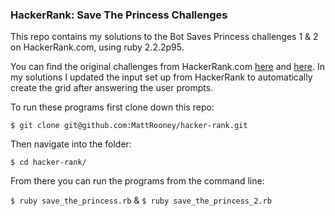 ### HackerRank: Save The Princess Challenges

This repo contains my solutions to the Bot Saves Princess challenges 1 &amp; 2 on HackerRank.com, using ruby 2.2.2p95.  

You can find the original challenges from HackerRank.com [here](https://www.hackerrank.com/challenges/saveprincess) and [here](https://www.hackerrank.com/challenges/saveprincess2). In my solutions I updated the input set up from HackerRank to automatically create the grid after answering the user prompts.

To run these programs first clone down this repo:

`$ git clone git@github.com:MattRooney/hacker-rank.git`

Then navigate into the folder:

`$ cd hacker-rank/`

From there you can run the programs from the command line:

`$ ruby save_the_princess.rb` &amp; `$ ruby save_the_princess_2.rb`
